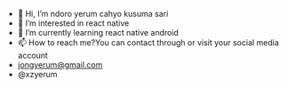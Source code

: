 - 👋 Hi, I’m ndoro yerum cahyo kusuma sari
- 👀 I’m interested in react native
- 🌱 I’m currently learning react native android
- 📫 How to reach me?You can contact through or visit your social media account
- jongyerum@gmail.com
- @xzyerum
<!---
yearum/yearum is a ✨ special ✨ repository because its `README.md` (this file) appears on your GitHub profile.
You can click the Preview link to take a look at your changes.
--->
